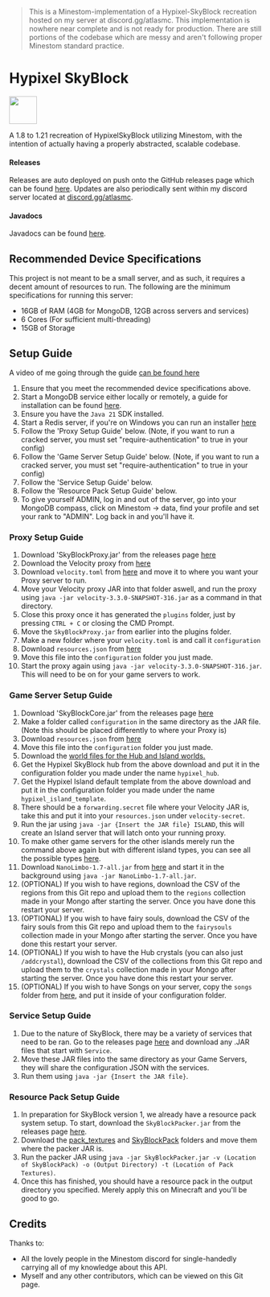 > This is a Minestom-implementation of a Hypixel-SkyBlock recreation hosted on my server at discord.gg/atlasmc. This implementation is nowhere near complete and is not ready for production. There are still portions of the codebase which are messy and aren't following proper Minestom standard practice.
# Hypixel SkyBlock

[<img src="https://discordapp.com/assets/e4923594e694a21542a489471ecffa50.svg" alt="" height="55" />](https://discord.gg/atlasmc)

A 1.8 to 1.21 recreation of HypixelSkyBlock utilizing Minestom, with the intention of actually having a properly abstracted, scalable codebase.

#### Releases

Releases are auto deployed on push onto the GitHub releases page which can be found [here](https://github.com/Swofty-Developments/HypixelSkyBlock/releases). Updates are also periodically sent within my discord server located at [discord.gg/atlasmc](discord.gg/atlasmc).

#### Javadocs

Javadocs can be found [here](https://swofty-developments.github.io/HypixelSkyBlock/).

## Recommended Device Specifications
This project is not meant to be a small server, and as such, it requires a decent amount of resources to run. The following are the minimum specifications for running this server:
- 16GB of RAM (4GB for MongoDB, 12GB across servers and services)
- 6 Cores (For sufficient multi-threading)
- 15GB of Storage

## Setup Guide
A video of me going through the guide [can be found here](https://www.youtube.com/watch?v=pxzJbjjQL-M)
1. Ensure that you meet the recommended device specifications above.
2. Start a MongoDB service either locally or remotely, a guide for installation can be found [here](https://www.mongodb.com/try/download/community?tck=docs_server).
3. Ensure you have the `Java 21` SDK installed.
4. Start a Redis server, if you're on Windows you can run an installer [here](https://www.memurai.com/)
5. Follow the 'Proxy Setup Guide' below. (Note, if you want to run a cracked server, you must set "require-authentication" to true in your config)
6. Follow the 'Game Server Setup Guide' below. (Note, if you want to run a cracked server, you must set "require-authentication" to true in your config)
7. Follow the 'Service Setup Guide' below.
8. Follow the 'Resource Pack Setup Guide' below.
9. To give yourself ADMIN, log in and out of the server, go into your MongoDB compass, click on Minestom -> data, find your profile and set your rank to "ADMIN". Log back in and you'll have it.

### Proxy Setup Guide
1. Download 'SkyBlockProxy.jar' from the releases page [here](https://github.com/Swofty-Developments/HypixelSkyBlock/releases/tag/latest)
2. Download the Velocity proxy from [here](https://api.papermc.io/v2/projects/velocity/versions/3.3.0-SNAPSHOT/builds/400/downloads/velocity-3.3.0-SNAPSHOT-400.jar)
3. Download `velocity.toml` from [here](https://github.com/Swofty-Developments/HypixelSkyBlock/tree/master/configuration) and move it to where you want your Proxy server to run.
4. Move your Velocity proxy JAR into that folder aswell, and run the proxy using `java -jar velocity-3.3.0-SNAPSHOT-316.jar` as a command in that directory.
5. Close this proxy once it has generated the `plugins` folder, just by pressing `CTRL + C` or closing the CMD Prompt.
6. Move the `SkyBlockProxy.jar` from earlier into the plugins folder.
7. Make a new folder where your `velocity.toml` is and call it `configuration`
8. Download `resources.json` from [here](https://github.com/Swofty-Developments/HypixelSkyBlock/tree/master/configuration)
9. Move this file into the `configuration` folder you just made.
10. Start the proxy again using `java -jar velocity-3.3.0-SNAPSHOT-316.jar`. This will need to be on for your game servers to work.

### Game Server Setup Guide
1. Download 'SkyBlockCore.jar' from the releases page [here](https://github.com/Swofty-Developments/HypixelSkyBlock/releases/tag/latest)
2. Make a folder called `configuration` in the same directory as the JAR file. (Note this should be placed differently to where your Proxy is)
3. Download `resources.json` from [here](https://github.com/Swofty-Developments/HypixelSkyBlock/tree/master/configuration)
4. Move this file into the `configuration` folder you just made.
5. Download the [world files for the Hub and Island worlds.](https://www.mediafire.com/file/5oko5y8h7uj6i9z/world.zip/file)
6. Get the Hypixel SkyBlock hub from the above download and put it in the configuration folder you made under the name `hypixel_hub`.
7. Get the Hypixel Island default template from the above download and put it in the configuration folder you made under the name `hypixel_island_template`.
8. There should be a `forwarding.secret` file where your Velocity JAR is, take this and put it into your `resources.json` under `velocity-secret`.
9. Run the jar using `java -jar {Insert the JAR file} ISLAND`, this will create an Island server that will latch onto your running proxy.
10. To make other game servers for the other islands merely run the command above again but with different island types, you can see all the possible types [here](https://github.com/Swofty-Developments/HypixelSkyBlock/blob/7df2db59ef0f14281f332d2cf43fdbf8ab09e574/commons/src/main/java/net/swofty/commons/ServerType.java#L4).
11. Download `NanoLimbo-1.7-all.jar` from [here](https://github.com/Swofty-Developments/HypixelSkyBlock/tree/master/configuration) and start it in the background using `java -jar NanoLimbo-1.7-all.jar`.
12. (OPTIONAL) If you wish to have regions, download the CSV of the regions from this Git repo and upload them to the `regions` collection made in your Mongo after starting the server. Once you have done this restart your server.
13. (OPTIONAL) If you wish to have fairy souls, download the CSV of the fairy souls from this Git repo and upload them to the `fairysouls` collection made in your Mongo after starting the server. Once you have done this restart your server.
14. (OPTIONAL) If you wish to have the Hub crystals (you can also just `/addcrystal`), download the CSV of the collections from this Git repo and upload them to the `crystals` collection made in your Mongo after starting the server. Once you have done this restart your server.
15. (OPTIONAL) If you wish to have Songs on your server, copy the `songs` folder from [here](https://github.com/Swofty-Developments/HypixelSkyBlock/tree/master/configuration), and put it inside of your configuration folder.

### Service Setup Guide
1. Due to the nature of SkyBlock, there may be a variety of services that need to be ran. Go to the releases page [here](https://github.com/Swofty-Developments/HypixelSkyBlock/releases/tag/latest) and download any .JAR files that start with `Service`.
2. Move these JAR files into the same directory as your Game Servers, they will share the configuration JSON with the services.
3. Run them using `java -jar {Insert the JAR file}`.

### Resource Pack Setup Guide
1. In preparation for SkyBlock version 1, we already have a resource pack system setup. To start, download the `SkyBlockPacker.jar` from the releases page [here](https://github.com/Swofty-Developments/HypixelSkyBlock/releases/tag/latest).
2. Download the [pack_textures](https://github.com/Swofty-Developments/HypixelSkyBlock/tree/master/configuration) and [SkyBlockPack](https://github.com/Swofty-Developments/HypixelSkyBlock/tree/master/configuration) folders and move them where the packer JAR is.
3. Run the packer JAR using `java -jar SkyBlockPacker.jar -v (Location of SkyBlockPack) -o (Output Directory) -t (Location of Pack Textures)`.
4. Once this has finished, you should have a resource pack in the output directory you specified. Merely apply this on Minecraft and you'll be good to go.

## Credits

Thanks to:
* All the lovely people in the Minestom discord for single-handedly carrying all of my knowledge about this API.
* Myself and any other contributors, which can be viewed on this Git page.
